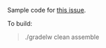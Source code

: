 Sample code for [this issue](https://github.com/oracle/javavscode/issues/23). 

To build:
> ./gradelw clean assemble
